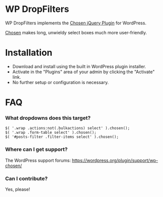 # WP DropFilters

WP DropFilters implements the [Chosen jQuery Plugin](http://harvesthq.github.com/chosen/) for WordPress.

[Chosen](http://harvesthq.github.com/chosen/) makes long, unwieldy select boxes much more user-friendly.

# Installation

* Download and install using the built in WordPress plugin installer.
* Activate in the "Plugins" area of your admin by clicking the "Activate" link.
* No further setup or configuration is necessary.

# FAQ

### What dropdowns does this target?

```
$( '.wrap .actions:not(.bulkactions) select' ).chosen();
$( '.wrap .form-table select' ).chosen();
$( '#posts-filter .filter-items select' ).chosen();
```

### Where can I get support?

The WordPress support forums: https://wordpress.org/plugin/support/wp-chosen/

### Can I contribute?

Yes, please!
